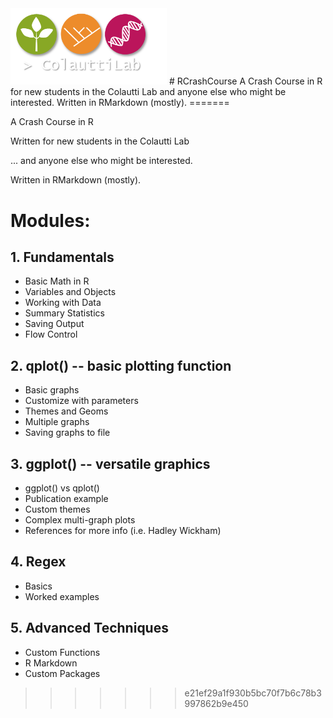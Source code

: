 <img src="ColauttiLabLogo.png" width="250">
# RCrashCourse
A Crash Course in R for new students in the Colautti Lab and anyone else who might be interested. Written in RMarkdown (mostly).
=======

A Crash Course in R 

Written for new students in the Colautti Lab 

... and anyone else who might be interested. 

Written in RMarkdown (mostly).

# Modules:

## 1. Fundamentals

  * Basic Math in R
  * Variables and Objects
  * Working with Data
  * Summary Statistics
  * Saving Output
  * Flow Control
  
## 2. qplot() -- basic plotting function

  * Basic graphs
  * Customize with parameters
  * Themes and Geoms
  * Multiple graphs
  * Saving graphs to file

## 3. ggplot() -- versatile graphics

  * ggplot() vs qplot()
  * Publication example
  * Custom themes
  * Complex multi-graph plots
  * References for more info (i.e. Hadley Wickham)

## 4. Regex

  * Basics
  * Worked examples
  
## 5. Advanced Techniques

  * Custom Functions
  * R Markdown
  * Custom Packages

>>>>>>> e21ef29a1f930b5bc70f7b6c78b3997862b9e450
